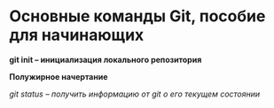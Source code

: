 # Основные команды Git, пособие для начинающих

**git init – инициализация локального репозитория**

**Полужирное начертание**

*git status – получить информацию от git о его текущем состоянии*